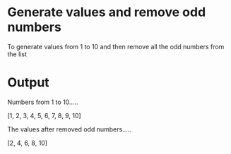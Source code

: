 # Generate values and remove odd numbers
<p>To generate values from 1 to 10 and then remove all the odd numbers from the list</p>

# Output
<p>Numbers from 1 to 10.....</p>
<p>[1, 2, 3, 4, 5, 6, 7, 8, 9, 10]</p>
<p>The values after removed odd numbers.....</p>
<p>[2, 4, 6, 8, 10]</p>
